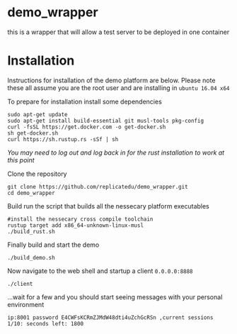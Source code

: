 # demo_wrapper
this is a wrapper that will allow a test server to be deployed in one container

# Installation

Instructions for installation of the demo platform are below.  Please note these all assume you are the root user and are installing in ```ubuntu 16.04 x64``` 

To prepare for installation install some dependencies
```
sudo apt-get update
sudo apt-get install build-essential git musl-tools pkg-config
curl -fsSL https://get.docker.com -o get-docker.sh
sh get-docker.sh
curl https://sh.rustup.rs -sSf | sh
```
*You may need to log out and log back in for the rust installation to work at this point* 

Clone the repository
```
git clone https://github.com/replicatedu/demo_wrapper.git
cd demo_wrapper
```
Build run the script that builds all the nessecary platform executables
```
#install the nessecary cross compile toolchain
rustup target add x86_64-unknown-linux-musl
./build_rust.sh
```
Finally build and start the demo
```
./build_demo.sh
```
Now navigate to the web shell and startup a client ```0.0.0.0:8888```
```
./client
```
...wait for a few and you should start seeing messages with your personal environment
```
ip:8001 password E4CWFsKCRmZJMdW48dti4uZchGcRSn ,current sessions 1/10: seconds left: 1800
```
